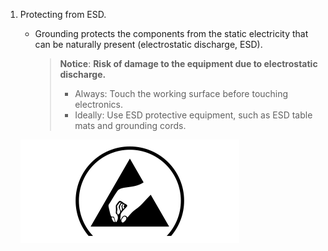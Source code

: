 1. Protecting from ESD.

   - Grounding protects the components from the static electricity that can be naturally present (electrostatic discharge, ESD).

      > **Notice**: **Risk of damage to the equipment due to electrostatic discharge.**
      >
      > - Always: Touch the working surface before touching electronics.
      > - Ideally: Use ESD protective equipment, such as ESD table mats and grounding cords.

   ![icon indicating risk of electrostatic discharge (ESD), A triangle including a hand about to touch something](/static/img/yellow/step-2-esd.png)
